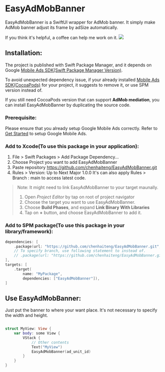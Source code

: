 # EasyAdMobBanner

EasyAdMobBanner is a SwiftUI wrapper for AdMob banner.
It simply make AdMob banner adjust its frame by adSize automatically.

If you think it's helpful, a coffee can help me work on it.
<a href="https://www.buymeacoffee.com/chenhaiteng"><img src="https://img.buymeacoffee.com/button-api/?text=Buy me a coffee&emoji=☕&slug=chenhaiteng&button_colour=FFDD00&font_colour=000000&font_family=Bree&outline_colour=000000&coffee_colour=ffffff" /></a>

## Installation:

The project is published with Swift Package Manager, and it depends on Google [Mobile Ads SDK(Swift Package Manager Version)](https://developers.google.com/admob/ios/quick-start#spm).

To avoid unexpected dependency issue, if your already installed [Mobile Ads SDK(CocoaPods)](https://developers.google.com/admob/ios/quick-start#cocoapods) for your project, it suggests to remove it, or use SPM version instead of.

If you still need CocoaPods version that can support **AdMob mediation**, you can install EasyAdMobBanner by duplicating the source code.

### Prerequisite:
Please ensure that you already setup Google Mobile Ads correctly.
Refer to [Get Started](https://developers.google.com/admob/ios/quick-start) to setup Google Mobile Ads.

### Add to Xcode(To use this package in your application):

1. File > Swift Packages > Add Package Dependency...
2. Choose Project you want to add EasyAdMobBanner
3. Paste repository https://github.com/chenhaiteng/EasyAdMobBanner.git
4. Rules > Version: Up to Next Major 1.0.0
It's can also apply Rules > Branch : main to access latest code.

> Note: It might need to link EasyAdMobBanner to your target maunally.
> 1. Open *Project Editor* by tap on root of project navigator
> 2. Choose the target you want to use EasyAdMobBanner.
> 3. Choose **Build Phases**, and expand **Link Binary With Libraries**
> 4. Tap on **+** button, and choose EasyAdMobBanner to add it.

### Add to SPM package(To use this package in your library/framework):
```swift
dependencies: [
    .package(url: "https://github.com/chenhaiteng/EasyAdMobBanner.git", from: "1.0.0")
    // To specify branch, use following statement to instead of.
    // .package(url: "https://github.com/chenhaiteng/EasyAdMobBanner.git", branch: "branch_name")
],
targets: [
    .target(
        name: "MyPackage",
        dependencies: ["EasyAdMobBanner"]),
]
```

## Use EasyAdMobBanner:

Just put the banner to where your want place. It's not necessary to specify the width and height.

```swift

struct MyView: View {
    var body: some View {
        VStack {
            // Other contents
            Text("MyView")
            EasyAdMobBanner(ad_unit_id)
        }
    }
}

```

